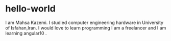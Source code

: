 # hello-world
I am Mahsa Kazemi. I studied computer engineering hardware in University of Isfahan,Iran. I would love to learn programming 
I am a freelancer and I am learning angular10 .
